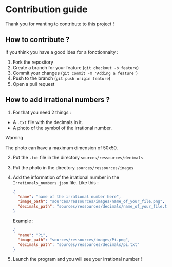 # Contribution guide

Thank you for wanting to contribute to this project !

## How to contribute ? 
If you think you have a good idea for a fonctionnaity :

1. Fork the repository
2. Create a branch for your feature (`git checkout -b feature`)
3. Commit your changes (`git commit -m 'Adding a feature'`)
4. Push to the branch (`git push origin feature`)
5. Open a pull request

## How to add irrational numbers ? 

1. For that you need 2 things :
  - A `.txt` file with the decimals in it.
  - A photo of the symbol of the irrational number.
  
  > [!WARNING]
  > The photo can have a maximum dimension of 50x50.

2. Put the `.txt` file in the directory `sources/ressources/decimals`
   
3. Put the photo in the directory `sources/ressources/images`

4. Add the information of the irrational number in the `Irrationals_numbers.json` file.
   Like this :
   ```json
   {
     "name": "name of the irrational number here",
     "image_path": "sources/ressources/images/name_of_your_file.png",
     "decimals_path": "sources/ressources/decimals/name_of_your_file.txt"
   }
   ```

   Example :
   ```json
   {
     "name": "Pi",
     "image_path": "sources/ressources/images/Pi.png",
     "decimals_path": "sources/ressources/decimals/pi.txt"
   }
   ```

5. Launch the program and you will see your irrational number !
